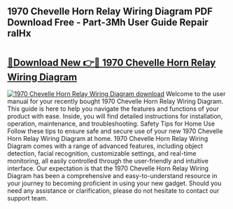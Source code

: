 ## 1970 Chevelle Horn Relay Wiring Diagram PDF Download Free - Part-3Mh User Guide Repair raIHx

# <h2><a href="http://dfq202.blite.top/?on=1970+Chevelle+Horn+Relay+Wiring+Diagram">🔗Download New 👉🔴 1970 Chevelle Horn Relay Wiring Diagram</a></h2>

[![1970 Chevelle Horn Relay Wiring Diagram download](https://i.imgur.com/lujVjoI.png)](http://dfq202.blite.top/?on=1970+Chevelle+Horn+Relay+Wiring+Diagram)
Welcome to the user manual for your recently bought 1970 Chevelle Horn Relay Wiring Diagram. This guide is here to help you navigate the features and functions of your product with ease. Inside, you will find detailed instructions for installation, operation, maintenance, and troubleshooting. Safety Tips for Home Use Follow these tips to ensure safe and secure use of your new 1970 Chevelle Horn Relay Wiring Diagram at home. 1970 Chevelle Horn Relay Wiring Diagram comes with a range of advanced features, including object detection, facial recognition, customizable settings, and real-time monitoring, all easily controlled through the user-friendly and intuitive interface. Our expectation is that the 1970 Chevelle Horn Relay Wiring Diagram has been a comprehensive and easy-to-understand resource in your journey to becoming proficient in using your new gadget. Should you need any assistance or clarification, please do not hesitate to contact our support team.

